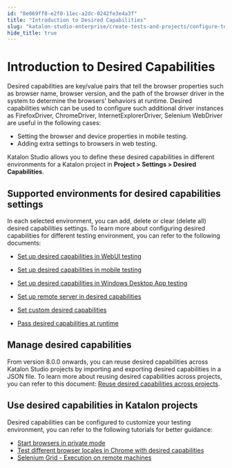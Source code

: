```yaml
---
id: "8e069ff0-e2f0-11ec-a2dc-0242fe3e4a3f"
title: "Introduction to Desired Capabilities"
slug: "katalon-studio-enterprise/create-tests-and-projects/configure-test-cases/desired-capabilities/introduction-to-desired-capabilities"
hide_title: true
---
```

    

# <a id="id" class="anchor_top_offset"/><a id="ariaid-title1" class="anchor_top_offset"/>Introduction to Desired Capabilities

    
      
<p xmlns="http://www.w3.org/1999/xhtml" className="p">Desired capabilities are key/value pairs that tell the browser   properties such as browser name, browser version, and the path of   the browser driver in the system to determine the browsers'   behaviors at runtime. Desired capabilities which can be used to   configure such additional driver instances as FirefoxDriver,   ChromeDriver, InternetExplorerDriver, Selenium WebDriver are useful   in the following cases:</p> 
      
<ul xmlns="http://www.w3.org/1999/xhtml" className="ul">   <li className="li">Setting the browser and device properties in mobile     testing.</li>   <li className="li">Adding extra settings to browsers in web testing.</li> </ul> 
      
<p xmlns="http://www.w3.org/1999/xhtml" className="p">Katalon Studio allows you to define these desired capabilities   in different environments for a Katalon project   in <strong className="ph b">Project &gt; Settings &gt; Desired     Capabilities</strong>.</p> 
    
  
    

## <a id="id_1" class="anchor_top_offset"/>Supported environments for desired capabilities settings

    
      
<p xmlns="http://www.w3.org/1999/xhtml" className="p">In each selected environment, you can add, delete or clear   (delete all) desired capabilities settings. To learn more about   configuring desired capabilities for different testing environment,   you can refer to the following documents:</p> 
      
<ul xmlns="http://www.w3.org/1999/xhtml" className="ul">   <li className="li">     <p className="p">       <a className="xref" href="/docs/legacy/katalon-studio-enterprise/create-tests-and-projects/configure-test-cases/desired-capabilities/set-up-desired-capabilities-for-webui-testing">Set         up desired capabilities in WebUI testing</a>     </p>   </li>   <li className="li">     <p className="p">       <a className="xref" href="/docs/legacy/katalon-studio-enterprise/create-tests-and-projects/configure-test-cases/desired-capabilities/set-up-desired-capabilities-in-mobile-testing">Set         up desired capabilities in mobile testing</a>     </p>   </li>   <li className="li">     <p className="p">       <a className="xref" href="/docs/legacy/katalon-studio-enterprise/create-tests-and-projects/configure-test-cases/desired-capabilities/set-up-desired-capabilities-in-windows-desktop-app-testing">Set         up desired capabilities in Windows Desktop App testing</a>     </p>   </li>   <li className="li">     <p className="p">       <a className="xref" href="/docs/legacy/katalon-studio-enterprise/create-tests-and-projects/configure-test-cases/desired-capabilities/set-up-remote-server-in-desired-capabilities">Set         up remote server in desired capabilities</a>     </p>   </li>   <li className="li">     <p className="p">       <a className="xref" href="/docs/legacy/katalon-studio-enterprise/create-tests-and-projects/configure-test-cases/desired-capabilities/set-custom-desired-capabilities">Set         custom desired capabilities</a>     </p>   </li>   <li className="li">     <p className="p">       <a className="xref" href="/docs/legacy/katalon-studio-enterprise/create-tests-and-projects/configure-test-cases/desired-capabilities/pass-desired-capabilities-at-runtime">Pass         desired capabilities at runtime</a>     </p>   </li> </ul> 
    
  
    

## <a id="id_2" class="anchor_top_offset"/>Manage desired capabilities

    
      
<p xmlns="http://www.w3.org/1999/xhtml" className="p">From version 8.0.0 onwards, you can reuse desired capabilities   across Katalon Studio projects by importing and exporting desired   capabilities in a JSON file. To learn more about reusing desired   capabilities across projects, you can refer to this document: <a className="xref" href="/docs/legacy/katalon-studio-enterprise/create-tests-and-projects/configure-test-cases/desired-capabilities/manage-desired-capabilities">Reuse     desired capabilities across projects</a>.</p> 
    
  
    

## <a id="id_3" class="anchor_top_offset"/>Use desired capabilities in Katalon projects

    
      
<p xmlns="http://www.w3.org/1999/xhtml" className="p">Desired capabilities can be configured to customize your testing   environment, you can refer to the following tutorials for better   guidance:</p> 
      
<ul xmlns="http://www.w3.org/1999/xhtml" className="ul">   <li className="li">     <a className="xref" href="/docs/legacy/katalon-studio-enterprise/create-tests-and-projects/configure-test-cases/desired-capabilities/start-browsers-in-private-mode">Start       browsers in private mode</a>   </li>   <li className="li">     <a className="xref" href="/docs/legacy/katalon-studio-enterprise/create-tests-and-projects/configure-test-cases/desired-capabilities/test-different-browser-locales-in-chrome-with-desired-capabilities">Test       different browser locales in Chrome with desired       capabilities</a>   </li>   <li className="li">     <a className="xref" href="/docs/legacy/katalon-studio-enterprise/create-tests-and-projects/configure-test-cases/desired-capabilities/selenium-grid---execution-on-remote-machines">Selenium       Grid - Execution on remote machines</a>   </li> </ul> 
    
  

